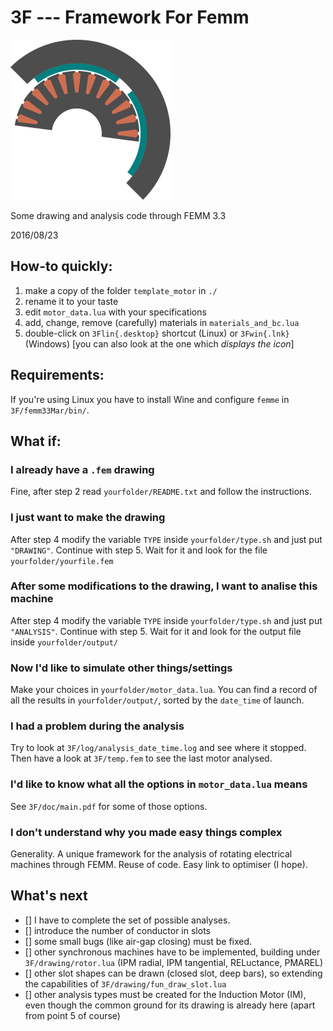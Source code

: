 # 3F --- Framework For Femm

<img src="3F/more/icon/3F.png" width="256">

Some drawing and analysis code through FEMM 3.3

2016/08/23


## How-to quickly:
1. make a copy of the folder `template_motor` in `./`
2. rename it to your taste
3. edit `motor_data.lua` with your specifications
4. add, change, remove (carefully) materials in `materials_and_bc.lua`
5. double-click on `3Flin{.desktop}` shortcut (Linux) or `3Fwin{.lnk}` (Windows) [you can also look at the one which *displays the icon*]


## Requirements:
If you're using Linux you have to install Wine and configure `femme`
in `3F/femm33Mar/bin/`.


## What if:

### I already have a `.fem` drawing

Fine, after step 2 read `yourfolder/README.txt` and follow the instructions.


### I just want to make the drawing

After step 4 modify the variable `TYPE` inside `yourfolder/type.sh`
and just put `"DRAWING"`. Continue with step 5.
Wait for it and look for the file `yourfolder/yourfile.fem`


### After some modifications to the drawing, I want to analise this machine

After step 4 modify the variable `TYPE` inside `yourfolder/type.sh`
and just put `"ANALYSIS"`. Continue with step 5.
Wait for it and look for the output file inside `yourfolder/output/`


### Now I'd like to simulate other things/settings

Make your choices in `yourfolder/motor_data.lua`. You can find a record
of all the results in `yourfolder/output/`, sorted by the `date_time` of
launch.


[//]: # (### I'm on Windows)

[//]: # (Don't worry, a pretty handy shortcut is coming for Windows too!)


### I had a problem during the analysis

Try to look at `3F/log/analysis_date_time.log` and see where it stopped.
Then have a look at `3F/temp.fem` to see the last motor analysed.


### I'd like to know what all the options in `motor_data.lua` means

See `3F/doc/main.pdf` for some of those options.


### I don't understand why you made easy things complex

Generality. A unique framework for the analysis of rotating electrical machines through FEMM.
Reuse of code. Easy link to optimiser (I hope).



## What's next

- [] I have to complete the set of possible analyses.
- [] introduce the number of conductor in slots
- [] some small bugs (like air-gap closing) must be fixed.
- [] other synchronous machines have to be implemented, building under
     `3F/drawing/rotor.lua` (IPM radial, IPM tangential, RELuctance, PMAREL)
- [] other slot shapes can be drawn (closed slot, deep bars), so extending
     the capabilities of `3F/drawing/fun_draw_slot.lua`
- [] other analysis types must be created for the Induction Motor (IM),
     even though the common ground for its drawing is already here
     (apart from point 5 of course)
